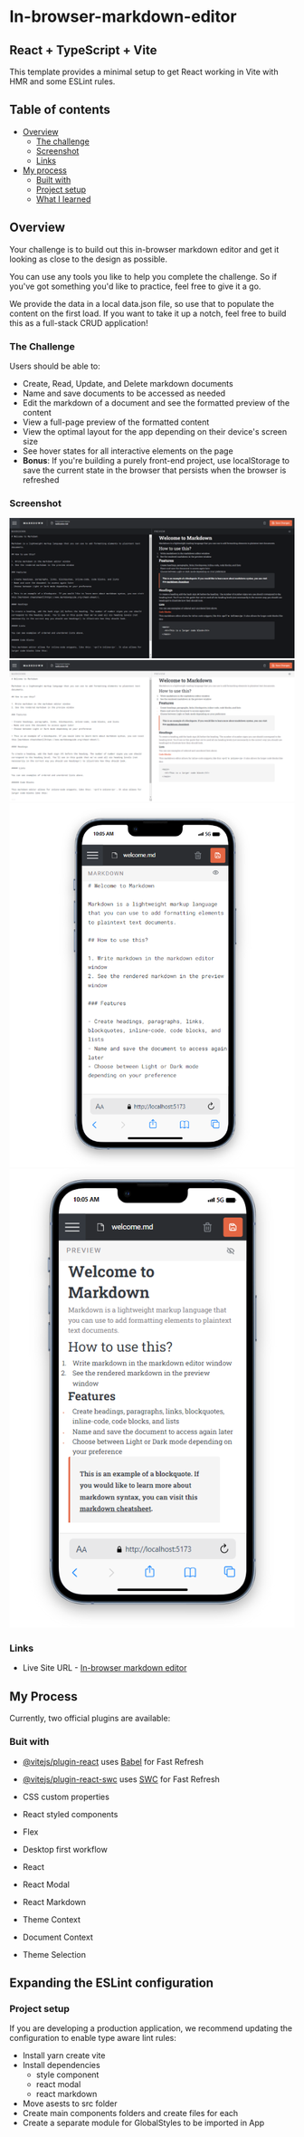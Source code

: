 # In-browser-markdown-editor

## React + TypeScript + Vite

This template provides a minimal setup to get React working in Vite with HMR and some ESLint rules.

## Table of contents

- [Overview](#overview)
  - [The challenge](#the-challenge)
  - [Screenshot](#screenshot)
  - [Links](#links)
- [My process](#my-process)
  - [Built with](#built-with)
  - [Project setup](#project-setup)
  - [What I learned](#what-i-learned)

## Overview

Your challenge is to build out this in-browser markdown editor and get it looking as close to the design as possible.

You can use any tools you like to help you complete the challenge. So if you've got something you'd like to practice, feel free to give it a go.

We provide the data in a local data.json file, so use that to populate the content on the first load. If you want to take it up a notch, feel free to build this as a full-stack CRUD application!

### The Challenge

Users should be able to:

- Create, Read, Update, and Delete markdown documents
- Name and save documents to be accessed as needed
- Edit the markdown of a document and see the formatted preview of the content
- View a full-page preview of the formatted content
- View the optimal layout for the app depending on their device's screen size
- See hover states for all interactive elements on the page
- **Bonus**: If you're building a purely front-end project, use localStorage to save the current state in the browser that persists when the browser is refreshed

### Screenshot

![](/Screenshot%20-%20dak-theme.png)
![](/Screenshot%20-%20light-theme.png)
![](/Screenshot%20-%20markdow-%20mobile-view%20.png)
![](/Screenshot%20preview-mobile-view.png)

### Links

- Live Site URL - [In-browser markdown editor]()

## My Process
Currently, two official plugins are available:

### Buit with
- [@vitejs/plugin-react](https://github.com/vitejs/vite-plugin-react/blob/main/packages/plugin-react/README.md) uses [Babel](https://babeljs.io/) for Fast Refresh
- [@vitejs/plugin-react-swc](https://github.com/vitejs/vite-plugin-react-swc) uses [SWC](https://swc.rs/) for Fast Refresh

- CSS custom properties
- React styled components
- Flex
- Desktop first workflow
- React
- React Modal
- React Markdown
- Theme Context
- Document Context
- Theme Selection
## Expanding the ESLint configuration

### Project setup
If you are developing a production application, we recommend updating the configuration to enable type aware lint rules:

- Install yarn create vite
- Install dependencies
  - style component
  - react modal
  - react markdown
- Move asests to src folder
- Create main components folders and create files for each
- Create a separate module for GlobalStyles to be imported in App